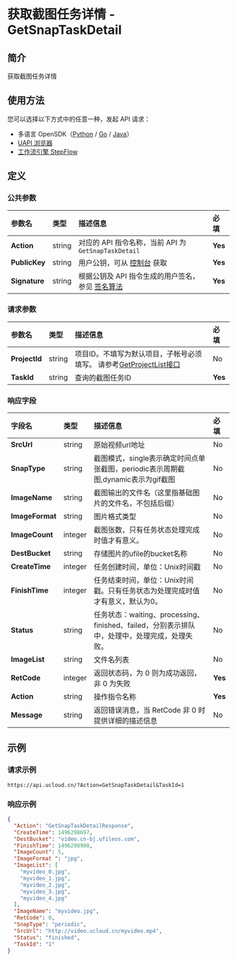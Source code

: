 # 获取截图任务详情 - GetSnapTaskDetail

## 简介

获取截图任务详情





## 使用方法

您可以选择以下方式中的任意一种，发起 API 请求：
- 多语言 OpenSDK（[Python](https://github.com/ucloud/ucloud-sdk-python3) / [Go](https://github.com/ucloud/ucloud-sdk-go) / [Java](https://github.com/ucloud/ucloud-sdk-java)）
- [UAPI 浏览器](https://console.ucloud.cn/uapi/detail?id=GetSnapTaskDetail)
- [工作流引擎 StepFlow](https://console.ucloud.cn/stepflow/manage/)

## 定义

### 公共参数

| 参数名 | 类型 | 描述信息 | 必填 |
|:---|:---|:---|:---|
| **Action**     | string  | 对应的 API 指令名称，当前 API 为 `GetSnapTaskDetail`                        | **Yes** |
| **PublicKey**  | string  | 用户公钥，可从 [控制台](https://console.ucloud.cn/uapi/apikey) 获取                                             | **Yes** |
| **Signature**  | string  | 根据公钥及 API 指令生成的用户签名，参见 [签名算法](api/summary/signature.md)  | **Yes** |

### 请求参数

| 参数名 | 类型 | 描述信息 | 必填 |
|:---|:---|:---|:---|
| **ProjectId** | string | 项目ID。不填写为默认项目，子帐号必须填写。 请参考[GetProjectList接口](api/summary/get_project_list) |No|
| **TaskId** | string | 查询的截图任务ID |**Yes**|

### 响应字段

| 字段名 | 类型 | 描述信息 | 必填 |
|:---|:---|:---|:---|
| **SrcUrl** | string | 原始视频url地址 |No|
| **SnapType** | string | 截图模式，single表示确定时间点单张截图，periodic表示周期截图,dynamic表示为gif截图 |No|
| **ImageName** | string | 截图输出的文件名（这里指基础图片的文件名，不包括后缀） |No|
| **ImageFormat** | string | 图片格式类型 |No|
| **ImageCount** | integer | 截图张数，只有任务状态处理完成时值才有意义。 |No|
| **DestBucket** | string | 存储图片的ufile的bucket名称 |No|
| **CreateTime** | integer | 任务创建时间，单位：Unix时间戳 |No|
| **FinishTime** | integer | 任务结束时间，单位：Unix时间戳。只有任务状态为处理完成时值才有意义，默认为0。 |No|
| **Status** | string | 任务状态：waiting、processing、finished、failed，分别表示排队中，处理中，处理完成，处理失败。 |No|
| **ImageList** | string | 文件名列表 |No|
| **RetCode** | integer | 返回状态码，为 0 则为成功返回，非 0 为失败 |**Yes**|
| **Action** | string | 操作指令名称 |**Yes**|
| **Message** | string | 返回错误消息，当 RetCode 非 0 时提供详细的描述信息 |No|




## 示例

### 请求示例
    
```
https://api.ucloud.cn/?Action=GetSnapTaskDetail&TaskId=1
```

### 响应示例
    
```json
{
  "Action": "GetSnapTaskDetailResponse",
  "CreateTime": 1496298697,
  "DestBucket": "video.cn-bj.ufileos.com",
  "FinishTime": 1496298900,
  "ImageCount": 5,
  "ImageFormat ": "jpg",
  "ImageList": [
    "myvideo_0.jpg",
    "myvideo_1.jpg",
    "myvideo_2.jpg",
    "myvideo_3.jpg",
    "myvideo_4.jpg"
  ],
  "ImageName": "myvideo.jpg",
  "RetCode": 0,
  "SnapType": "periodic",
  "SrcUrl": "http://video.ucloud.cn/myvideo.mp4",
  "Status": "finished",
  "TaskId": "1"
}
```




